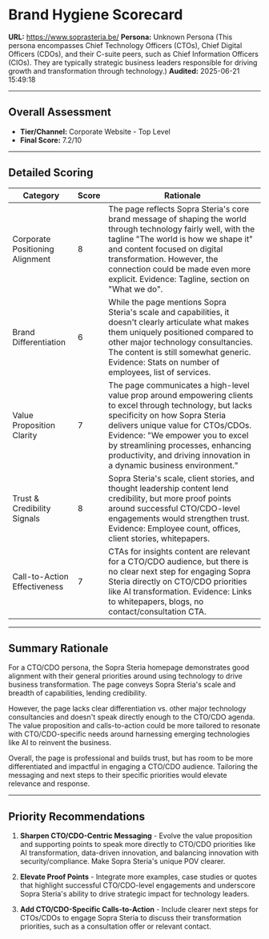 # Brand Hygiene Scorecard

**URL:** https://www.soprasteria.be/
**Persona:** Unknown Persona (This persona encompasses Chief Technology Officers (CTOs), Chief Digital Officers (CDOs), and their C-suite peers, such as Chief Information Officers (CIOs). They are typically strategic business leaders responsible for driving growth and transformation through technology.)
**Audited:** 2025-06-21 15:49:18

---

## Overall Assessment

- **Tier/Channel:** Corporate Website - Top Level
- **Final Score:** 7.2/10

---

## Detailed Scoring

| Category | Score | Rationale |
| -------- | ----- | --------- |
| Corporate Positioning Alignment | 8 | The page reflects Sopra Steria's core brand message of shaping the world through technology fairly well, with the tagline "The world is how we shape it" and content focused on digital transformation. However, the connection could be made even more explicit. Evidence: Tagline, section on "What we do".
| Brand Differentiation | 6 | While the page mentions Sopra Steria's scale and capabilities, it doesn't clearly articulate what makes them uniquely positioned compared to other major technology consultancies. The content is still somewhat generic. Evidence: Stats on number of employees, list of services.
| Value Proposition Clarity | 7 | The page communicates a high-level value prop around empowering clients to excel through technology, but lacks specificity on how Sopra Steria delivers unique value for CTOs/CDOs. Evidence: "We empower you to excel by streamlining processes, enhancing productivity, and driving innovation in a dynamic business environment."
| Trust & Credibility Signals | 8 | Sopra Steria's scale, client stories, and thought leadership content lend credibility, but more proof points around successful CTO/CDO-level engagements would strengthen trust. Evidence: Employee count, offices, client stories, whitepapers.
| Call-to-Action Effectiveness | 7 | CTAs for insights content are relevant for a CTO/CDO audience, but there is no clear next step for engaging Sopra Steria directly on CTO/CDO priorities like AI transformation. Evidence: Links to whitepapers, blogs, no contact/consultation CTA.

---

## Summary Rationale

For a CTO/CDO persona, the Sopra Steria homepage demonstrates good alignment with their general priorities around using technology to drive business transformation. The page conveys Sopra Steria's scale and breadth of capabilities, lending credibility. 

However, the page lacks clear differentiation vs. other major technology consultancies and doesn't speak directly enough to the CTO/CDO agenda. The value proposition and calls-to-action could be more tailored to resonate with CTO/CDO-specific needs around harnessing emerging technologies like AI to reinvent the business.

Overall, the page is professional and builds trust, but has room to be more differentiated and impactful in engaging a CTO/CDO audience. Tailoring the messaging and next steps to their specific priorities would elevate relevance and response.

---

## Priority Recommendations

1. **Sharpen CTO/CDO-Centric Messaging** - Evolve the value proposition and supporting points to speak more directly to CTO/CDO priorities like AI transformation, data-driven innovation, and balancing innovation with security/compliance. Make Sopra Steria's unique POV clearer.

2. **Elevate Proof Points** - Integrate more examples, case studies or quotes that highlight successful CTO/CDO-level engagements and underscore Sopra Steria's ability to drive strategic impact for technology leaders. 

3. **Add CTO/CDO-Specific Calls-to-Action** - Include clearer next steps for CTOs/CDOs to engage Sopra Steria to discuss their transformation priorities, such as a consultation offer or relevant contact.